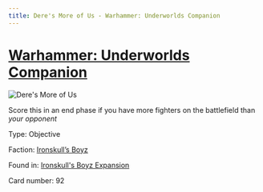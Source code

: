 ```yaml
---
title: Dere's More of Us - Warhammer: Underworlds Companion
---
```


# [Warhammer: Underworlds Companion](https://guidokessels.github.io/wh-underworlds)

  

![Dere's More of Us](https://warhammerunderworlds.com/wp-content/uploads/sites/6/2017/12/092_ENG-Deres-More-of-Us.png)

Score this in an end phase if you have more fighters on the battlefield than <i>your opponent</i>

Type: Objective

Faction: [Ironskull’s Boyz](https://guidokessels.github.io/wh-underworlds/factions/ironskulls-boyz)

Found in: [Ironskull's Boyz Expansion](https://guidokessels.github.io/wh-underworlds/locations/ironskulls-boyz-expansion)

Card number: 92
